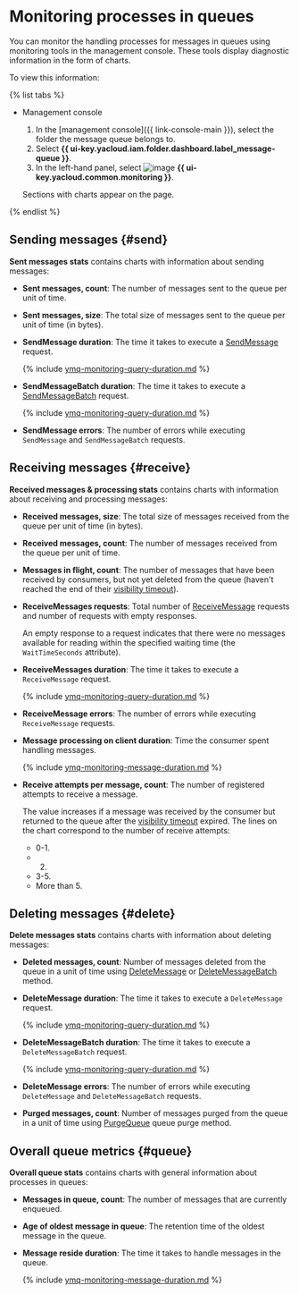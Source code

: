 # Monitoring processes in queues

You can monitor the handling processes for messages in queues using monitoring tools in the management console. These tools display diagnostic information in the form of charts.

To view this information:

{% list tabs %}

- Management console

   1. In the [management console]({{ link-console-main }}), select the folder the message queue belongs to.
   1. Select **{{ ui-key.yacloud.iam.folder.dashboard.label_message-queue }}**.
   1. In the left-hand panel, select ![image](../../_assets/monitoring.svg) **{{ ui-key.yacloud.common.monitoring }}**.

   Sections with charts appear on the page.

{% endlist %}

## Sending messages {#send}

**Sent messages stats** contains charts with information about sending messages:

* **Sent messages, count**: The number of messages sent to the queue per unit of time.

* **Sent messages, size**: The total size of messages sent to the queue per unit of time (in bytes).

* **SendMessage duration**: The time it takes to execute a [SendMessage](../api-ref/message/SendMessage.md) request.

   {% include [ymq-monitoring-query-duration.md](../../_includes/message-queue/ymq-monitoring-query-duration.md) %}

* **SendMessageBatch duration**: The time it takes to execute a [SendMessageBatch](../api-ref/message/SendMessageBatch.md) request.

   {% include [ymq-monitoring-query-duration.md](../../_includes/message-queue/ymq-monitoring-query-duration.md) %}

* **SendMessage errors**: The number of errors while executing `SendMessage` and `SendMessageBatch` requests.

## Receiving messages {#receive}

**Received messages & processing stats** contains charts with information about receiving and processing messages:

* **Received messages, size**: The total size of messages received from the queue per unit of time (in bytes).

* **Received messages, count**: The number of messages received from the queue per unit of time.

* **Messages in flight, count**: The number of messages that have been received by consumers, but not yet deleted from the queue (haven't reached the end of their [visibility timeout](../concepts/visibility-timeout.md)).

* **ReceiveMessages requests**: Total number of [ReceiveMessage](../api-ref/message/ReceiveMessage) requests and number of requests with empty responses.

   An empty response to a request indicates that there were no messages available for reading within the specified waiting time (the `WaitTimeSeconds` attribute).

* **ReceiveMessages duration**: The time it takes to execute a `ReceiveMessage` request.

   {% include [ymq-monitoring-query-duration.md](../../_includes/message-queue/ymq-monitoring-query-duration.md) %}

* **ReceiveMessage errors**: The number of errors while executing `ReceiveMessage` requests.

* **Message processing on client duration**: Time the consumer spent handling messages.

   {% include [ymq-monitoring-message-duration.md](../../_includes/message-queue/ymq-monitoring-message-duration.md) %}

* **Receive attempts per message, count**: The number of registered attempts to receive a message.

   The value increases if a message was received by the consumer but returned to the queue after the [visibility timeout](../concepts/visibility-timeout.md) expired. The lines on the chart correspond to the number of receive attempts:
   * 0-1.
   * 2.
   * 3-5.
   * More than 5.

## Deleting messages {#delete}

**Delete messages stats** contains charts with information about deleting messages:

* **Deleted messages, count**: Number of messages deleted from the queue in a unit of time using [DeleteMessage](../api-ref/message/DeleteMessage) or [DeleteMessageBatch](../api-ref/message/DeleteMessageBatch) method.
* **DeleteMessage duration**: The time it takes to execute a `DeleteMessage` request.

   {% include [ymq-monitoring-query-duration.md](../../_includes/message-queue/ymq-monitoring-query-duration.md) %}

* **DeleteMessageBatch duration**: The time it takes to execute a `DeleteMessageBatch` request.

   {% include [ymq-monitoring-query-duration.md](../../_includes/message-queue/ymq-monitoring-query-duration.md) %}

* **DeleteMessage errors**: The number of errors while executing `DeleteMessage` and `DeleteMessageBatch` requests.

* **Purged messages, count**: Number of messages purged from the queue in a unit of time using [PurgeQueue](../api-ref/queue/PurgeQueue) queue purge method.

## Overall queue metrics {#queue}

**Overall queue stats** contains charts with general information about processes in queues:

* **Messages in queue, count**: The number of messages that are currently enqueued.

* **Age of oldest message in queue**: The retention time of the oldest message in the queue.

* **Message reside duration**: The time it takes to handle messages in the queue.

   {% include [ymq-monitoring-message-duration.md](../../_includes/message-queue/ymq-monitoring-message-duration.md) %}
